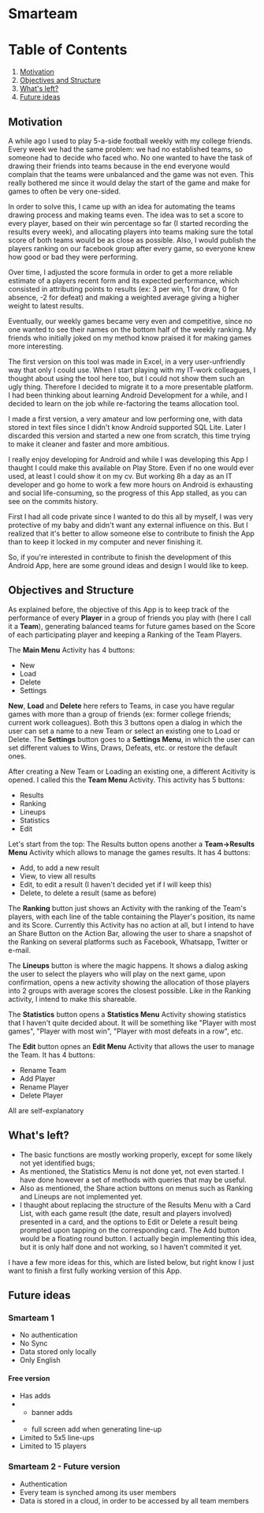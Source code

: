 # Smarteam #
# Table of Contents
1. [Motivation](#motivation)
2. [Objectives and Structure](#objectives-and-structure)
3. [What's left?](#whats-left)
4. [Future ideas](#future-ideas)

## Motivation ##
A while ago I used to play 5-a-side football weekly with my college friends. Every week we had the same problem: we had no established teams, so someone had to decide who faced who. No one wanted to have the task of drawing their friends into teams because in the end everyone would complain that the teams were unbalanced and the game was not even. This really bothered me since it would delay the start of the game and make for games to often be very one-sided.

In order to solve this, I came up with an idea for automating the teams drawing process and making teams even. The idea was to set a score to every player, based on their win percentage so far (I started recording the results every week), and allocating players into teams making sure the total score of both teams would be as close as possible. Also, I would publish the players ranking on our facebook group after every game, so everyone knew how good or bad they were performing.

Over time, I adjusted the score formula in order to get a more reliable estimate of a players recent form and its expected performance, which consisted in attributing points to results (ex: 3 per win, 1 for draw, 0 for absence, -2 for defeat) and making a weighted average giving a higher weight to latest results.

Eventually, our weekly games became very even and competitive, since no one wanted to see their names on the bottom half of the weekly ranking. My friends who initially joked on my method know praised it for making games more interesting.

The first version on this tool was made in Excel, in a very user-unfriendly way that only I could use. When I start playing with my IT-work colleagues, I thought about using the tool here too, but I could not show them such an ugly thing. Therefore I decided to migrate it to a more presentable platform. I had been thinking about learning Android Development for a while, and I decided to learn on the job while re-factoring the teams allocation tool.

I made a first version, a very amateur and low performing one, with data stored in text files since I didn't know Android supported SQL Lite. Later I discarded this version and started a new one from scratch, this time trying to make it cleaner and faster and more ambitious.

I really enjoy developing for Android and while I was developing this App I thaught I could make this available on Play Store. Even if no one would ever used, at least I could show it on my cv. But working 8h a day as an IT developer and go home to work a few more hours on Android is exhausting and social life-consuming, so the progress of this App stalled, as you can see on the commits history.

First I had all code private since I wanted to do this all by myself, I was very protective of my baby and didn't want any external influence on this. But I realized that it's better to allow someone else to contribute to finish the App than to keep it locked in my computer and never finishing it.


So, if you're interested in contribute to finish the development of this Android App, here are some ground ideas and design I would like to keep.

## Objectives and Structure ##
As explained before, the objective of this App is to keep track of the performance of every **Player** in a group of friends you play with (here I call it a **Team**), generating balanced teams for future games based on the Score of each participating player and keeping a Ranking of the Team Players.

The **Main Menu** Activity has 4 buttons:
* New
* Load
* Delete
* Settings

**New**, **Load** and **Delete** here refers to Teams, in case you have regular games with more than a group of friends (ex: former college friends; current work colleagues). Both this 3 buttons open a dialog in which the user can set a name to a new Team or select an existing one to Load or Delete. The **Settings** button goes to a **Settings Menu**, in which the user can set different values to Wins, Draws, Defeats, etc. or restore the default ones.

After creating a New Team or Loading an existing one, a different Acitivity is opened. I called this the **Team Menu** Activity. This activity has 5 buttons:
* Results
* Ranking
* Lineups
* Statistics
* Edit

Let's start from the top:
The Results button opens another a **Team->Results Menu** Activity which allows to manage the games results. It has 4 buttons:
* Add, to add a new result
* View, to view all results
* Edit, to edit a result (I haven't decided yet if I will keep this)
* Delete, to delete a result (same as before)

The **Ranking** button just shows an Activity with the ranking of the Team's players, with each line of the table containing the Player's position, its name and its Score. Currently this Activity has no action at all, but I intend to have an Share Button on the Action Bar, allowing the user to share a snapshot of the Ranking on several platforms such as Facebook, Whatsapp, Twitter or e-mail.

The **Lineups** button is where the magic happens. It shows a dialog asking the user to select the players who will play on the next game, upon confirmation, opens a new activity showing the allocation of those players into 2 groups with average scores the closest possible. Like in the Ranking activity, I intend to make this shareable.

The **Statistics** button opens a **Statistics Menu** Activity showing statistics that I haven't quite decided about. It will be something like "Player with most games", "Player with most win", "Player with most defeats in a row", etc.

The **Edit** button opnes an **Edit Menu** Activity that allows the user to manage the Team. It has 4 buttons:
* Rename Team
* Add Player
* Rename Player
* Delete Player

All are self-explanatory


## What's left? ##
* The basic functions are mostly working properly, except for some likely not yet identified bugs;
* As mentioned, the Statistics Menu is not done yet, not even started. I have done however a set of methods with queries that may be useful.
* Also as mentioned, the Share action buttons on menus such as Ranking and Lineups are not implemented yet.
* I thaught about replacing the structure of the Results Menu with a Card List, with each game result (the date, result and players involved) presented in a card, and the options to Edit or Delete a result being prompted upon tapping on the corresponding card. The Add button would be a floating round button. I actually begin implementing this idea, but it is only half done and not working, so I haven't commited it yet.

I have a few more ideas for this, which are listed below, but right know I just want to finish a first fully working version of this App.


## Future ideas ##

### Smarteam 1 ###
* No authentication
* No Sync
* Data stored only locally
* Only English

#### Free version ####
* Has adds
* * banner adds
* * full screen add when generating line-up
* Limited to 5x5 line-ups
* Limited to 15 players


### Smarteam 2 - Future version ###
* Authentication
* Every team is synched among its user members
* Data is stored in a cloud, in order to be accessed by all team members
